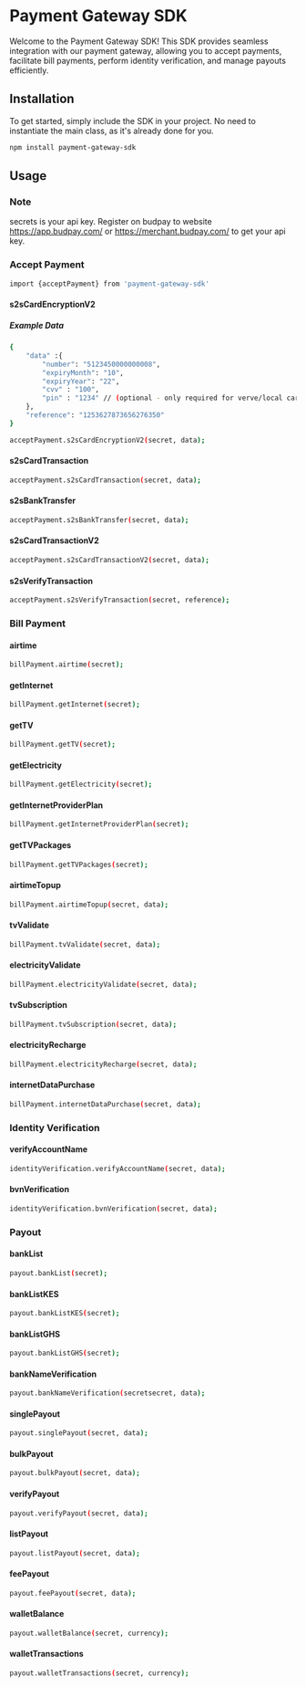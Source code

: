 # Payment Gateway SDK

Welcome to the Payment Gateway SDK! This SDK provides seamless integration with our payment gateway, allowing you to accept payments, facilitate bill payments, perform identity verification, and manage payouts efficiently.

## Installation

To get started, simply include the SDK in your project. No need to instantiate the main class, as it's already done for you.

```bash
npm install payment-gateway-sdk
```

## Usage

### Note
secrets is your api key. Register on budpay to website https://app.budpay.com/ or https://merchant.budpay.com/ to get your api key.
### Accept Payment


```bash
import {acceptPayment} from 'payment-gateway-sdk'
```

#### s2sCardEncryptionV2

##### Example Data
```bash
{
    "data" :{
        "number": "5123450000000008",
        "expiryMonth": "10",
        "expiryYear": "22",
        "cvv" : "100",
        "pin" : "1234" // (optional - only required for verve/local cards)
    },
    "reference": "1253627873656276350"
}
```

```bash
acceptPayment.s2sCardEncryptionV2(secret, data);
```

#### s2sCardTransaction
```bash
acceptPayment.s2sCardTransaction(secret, data);
```
#### s2sBankTransfer
```bash
acceptPayment.s2sBankTransfer(secret, data);
```

#### s2sCardTransactionV2
```bash
acceptPayment.s2sCardTransactionV2(secret, data);
```
#### s2sVerifyTransaction
```bash
acceptPayment.s2sVerifyTransaction(secret, reference);
```
### Bill Payment
#### airtime
```bash
billPayment.airtime(secret);
```
#### getInternet
```bash
billPayment.getInternet(secret);
```
#### getTV
```bash
billPayment.getTV(secret);
```
#### getElectricity
```bash
billPayment.getElectricity(secret);
```
#### getInternetProviderPlan
```bash
billPayment.getInternetProviderPlan(secret);
```
#### getTVPackages
```bash
billPayment.getTVPackages(secret);
```
#### airtimeTopup
```bash
billPayment.airtimeTopup(secret, data);
```
#### tvValidate
```bash
billPayment.tvValidate(secret, data);
```
#### electricityValidate
```bash
billPayment.electricityValidate(secret, data);
```
#### tvSubscription
```bash
billPayment.tvSubscription(secret, data);
```
#### electricityRecharge
```bash
billPayment.electricityRecharge(secret, data);
```
#### internetDataPurchase
```bash
billPayment.internetDataPurchase(secret, data);
```

### Identity Verification
#### verifyAccountName

```bash
identityVerification.verifyAccountName(secret, data);
```
#### bvnVerification

```bash
identityVerification.bvnVerification(secret, data);
```
### Payout

#### bankList

```bash
payout.bankList(secret);
```
#### bankListKES

```bash
payout.bankListKES(secret);
```
#### bankListGHS
```bash
payout.bankListGHS(secret);
```
#### bankNameVerification
```bash
payout.bankNameVerification(secretsecret, data);
```
#### singlePayout
```bash
payout.singlePayout(secret, data);
```
#### bulkPayout
```bash
payout.bulkPayout(secret, data);
```
#### verifyPayout
```bash
payout.verifyPayout(secret, data);
```
#### listPayout
```bash
payout.listPayout(secret, data);
```
#### feePayout
```bash
payout.feePayout(secret, data);
```
#### walletBalance
```bash
payout.walletBalance(secret, currency);
```
#### walletTransactions
```bash
payout.walletTransactions(secret, currency);
```